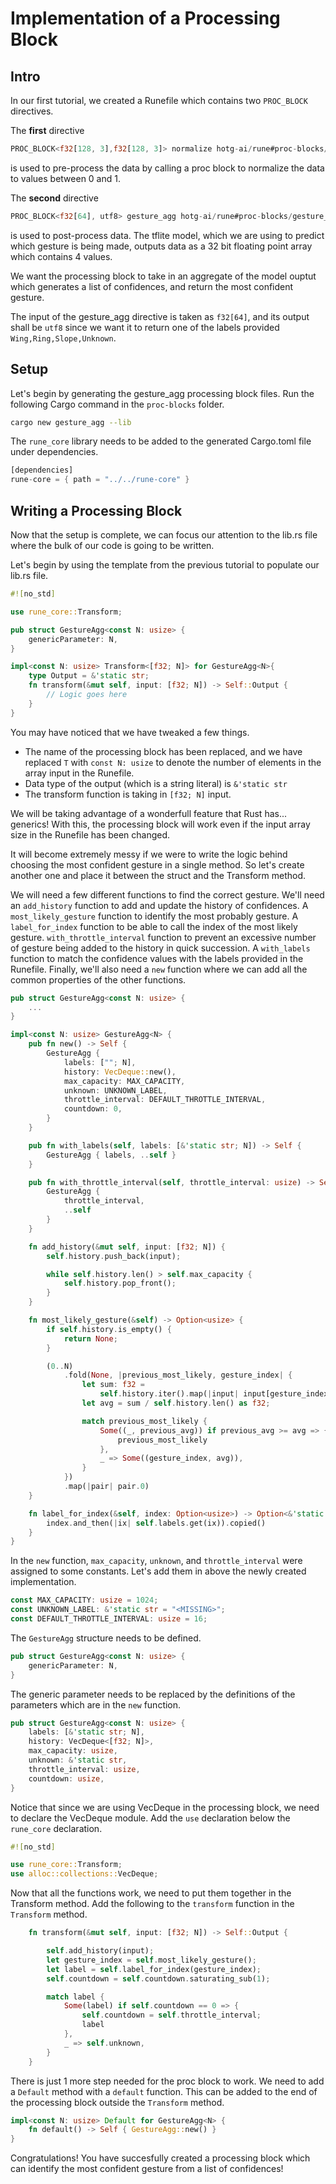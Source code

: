 # Implementation of a Processing Block

## Intro

In our first tutorial, we created a Runefile which contains two `PROC_BLOCK` directives.

The **first** directive

```rust
PROC_BLOCK<f32[128, 3],f32[128, 3]> normalize hotg-ai/rune#proc-blocks/normalize
```

is used to pre-process the data by calling a proc block to normalize the data to values between 0 and 1.

The **second** directive

```rust
PROC_BLOCK<f32[64], utf8> gesture_agg hotg-ai/rune#proc-blocks/gesture_agg --labels=Wing,Ring,Slope,Unknown
```

is used to post-process data. The tflite model, which we are using to predict which gesture is being made, outputs data as a 32 bit floating point array which contains 4 values.

We want the processing block to take in an aggregate of the model ouptut which generates a list of confidences, and return the most confident gesture.

The input of the gesture_agg directive is taken as `f32[64]`, and its output shall be `utf8` since we want it to return one of the labels provided `Wing,Ring,Slope,Unknown`.

## Setup

Let's begin by generating the gesture_agg processing block files. Run the following Cargo command in the `proc-blocks` folder.

```bash
cargo new gesture_agg --lib
```

The `rune_core` library needs to be added to the generated Cargo.toml file under dependencies.

```rust
[dependencies]
rune-core = { path = "../../rune-core" }
```

## Writing a Processing Block

Now that the setup is complete, we can focus our attention to the lib.rs file where the bulk of our code is going to be written.

Let's begin by using the template from the previous tutorial to populate our lib.rs file.

```rust
#![no_std]

use rune_core::Transform;

pub struct GestureAgg<const N: usize> {
    genericParameter: N,
}

impl<const N: usize> Transform<[f32; N]> for GestureAgg<N>{
    type Output = &'static str;
    fn transform(&mut self, input: [f32; N]) -> Self::Output {
        // Logic goes here
    }
}
```

You may have noticed that we have tweaked a few things.

- The name of the processing block has been replaced, and we have replaced `T` with `const N: usize` to denote the number of elements in the array input in the Runefile.
- Data type of the output (which is a string literal) is `&'static str`
- The transform function is taking in `[f32; N]` input.

We will be taking advantage of a wonderfull feature that Rust has... generics! With this, the processing block will work even if the input array size in the Runefile has been changed.

It will become extremely messy if we were to write the logic behind choosing the most confident gesture in a single method. So let's create another one and place it between the struct and the Transform method.

We will need a few different functions to find the correct gesture. We'll need an `add_history` function to add and update the history of confidences. A `most_likely_gesture` function to identify the most probably gesture. A `label_for_index` function to be able to call the index of the most likely gesture. `with_throttle_interval` function to prevent an excessive number of gesture being added to the history in quick succession. A `with_labels` function to match the confidence values with the labels provided in the Runefile. Finally, we'll also need a `new` function where we can add all the common properties of the other functions.

```rust
pub struct GestureAgg<const N: usize> {
    ...
}

impl<const N: usize> GestureAgg<N> {
    pub fn new() -> Self {
        GestureAgg {
            labels: [""; N],
            history: VecDeque::new(),
            max_capacity: MAX_CAPACITY,
            unknown: UNKNOWN_LABEL,
            throttle_interval: DEFAULT_THROTTLE_INTERVAL,
            countdown: 0,
        }
    }

    pub fn with_labels(self, labels: [&'static str; N]) -> Self {
        GestureAgg { labels, ..self }
    }

    pub fn with_throttle_interval(self, throttle_interval: usize) -> Self {
        GestureAgg {
            throttle_interval,
            ..self
        }
    }

    fn add_history(&mut self, input: [f32; N]) {
        self.history.push_back(input);

        while self.history.len() > self.max_capacity {
            self.history.pop_front();
        }
    }

    fn most_likely_gesture(&self) -> Option<usize> {
        if self.history.is_empty() {
            return None;
        }

        (0..N)
            .fold(None, |previous_most_likely, gesture_index| {
                let sum: f32 =
                    self.history.iter().map(|input| input[gesture_index]).sum();
                let avg = sum / self.history.len() as f32;

                match previous_most_likely {
                    Some((_, previous_avg)) if previous_avg >= avg => {
                        previous_most_likely
                    },
                    _ => Some((gesture_index, avg)),
                }
            })
            .map(|pair| pair.0)
    }

    fn label_for_index(&self, index: Option<usize>) -> Option<&'static str> {
        index.and_then(|ix| self.labels.get(ix)).copied()
    }
}
```

In the `new` function, `max_capacity`, `unknown`, and `throttle_interval` were assigned to some constants. Let's add them in above the newly created implementation.

```rust
const MAX_CAPACITY: usize = 1024;
const UNKNOWN_LABEL: &'static str = "<MISSING>";
const DEFAULT_THROTTLE_INTERVAL: usize = 16;
```

The `GestureAgg` structure needs to be defined.

```rust
pub struct GestureAgg<const N: usize> {
    genericParameter: N,
}
```

The generic parameter needs to be replaced by the definitions of the parameters which are in the `new` function.

```rust
pub struct GestureAgg<const N: usize> {
    labels: [&'static str; N],
    history: VecDeque<[f32; N]>,
    max_capacity: usize,
    unknown: &'static str,
    throttle_interval: usize,
    countdown: usize,
}
```

Notice that since we are using VecDeque in the processing block, we need to declare the VecDeque module. Add the `use` declaration below the `rune_core` declaration.

```rust
#![no_std]

use rune_core::Transform;
use alloc::collections::VecDeque;
```

Now that all the functions work, we need to put them together in the Transform method. Add the following to the `transform` function in the `Transform` method.

```rust
    fn transform(&mut self, input: [f32; N]) -> Self::Output {

        self.add_history(input);
        let gesture_index = self.most_likely_gesture();
        let label = self.label_for_index(gesture_index);
        self.countdown = self.countdown.saturating_sub(1);

        match label {
            Some(label) if self.countdown == 0 => {
                self.countdown = self.throttle_interval;
                label
            },
            _ => self.unknown,
        }
    }
```

There is just 1 more step needed for the proc block to work. We need to add a `Default` method with a `default` function. This can be added to the end of the processing block outside the `Transform` method.

```rust
impl<const N: usize> Default for GestureAgg<N> {
    fn default() -> Self { GestureAgg::new() }
}
```

Congratulations! You have succesfully created a processing block which can identify the most confident gesture from a list of confidences!
